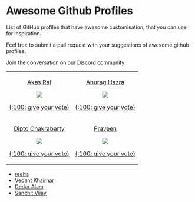 # Awesome Github Profiles

List of GitHub profiles that have awesome customisation, that you can use for inspiration.

Feel free to submit a pull request with your suggestions of awesome github profiles.

Join the conversation on our [Discord community](https://discord.com/invite/jZQs6Wu)

<table width="100%">
  <tr>
    <td align="center">
      <p><a href="https://github.com/akasrai">Akas Rai</a></p>
      <img src="https://user-images.githubusercontent.com/624760/88123456-d40df580-cbc2-11ea-9add-a7fc8675b243.png" />
      <p><a href="https://github.com/EddieJaoudeCommunity/awesome-github-profiles/issues/12">(:100: give your vote)</a></p>
    </td>
    <td align="center">
      <p><a href="https://github.com/anuraghazra">Anurag Hazra</a></p>
      <img src="https://user-images.githubusercontent.com/624760/88123729-6adab200-cbc3-11ea-8d73-a190de560b3a.png" />
      <p><a href="https://github.com/EddieJaoudeCommunity/awesome-github-profiles/issues/13">(:100: give your vote)</a></p>
    </td>
  </tr>
  <tr>
    <td align="center">
      <p><a href="https://github.com/diptochakrabarty">Dipto Chakrabarty</a></p>
      <img src="https://user-images.githubusercontent.com/624760/88163171-2d4d4780-cc0a-11ea-91fe-6fc7c37fc8d6.png" />
      <p><a href="https://github.com/EddieJaoudeCommunity/awesome-github-profiles/issues/14">(:100: give your vote)</a></p>
    </td>
    <td align="center">
      <p><a href="https://github.com/praveenscience">Praveen</a></p>
      <img src="https://user-images.githubusercontent.com/624760/88123729-6adab200-cbc3-11ea-8d73-a190de560b3a.png" />
      <p><a href="https://github.com/EddieJaoudeCommunity/awesome-github-profiles/issues/15">(:100: give your vote)</a></p>
    </td>
  </tr>
</table>

- [reeha](https://github.com/syedareehaquasar)
- [Vedant Khairnar](https://github.com/VedantKhairnar)
- [Dedar Alam](https://github.com/devded)
- [Sanchit Vijay](https://github.com/sanchitvj/sanchitvj)  
